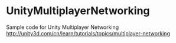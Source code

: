 # UnityMultiplayerNetworking
Sample code for Unity Multiplayer Networking http://unity3d.com/cn/learn/tutorials/topics/multiplayer-networking
